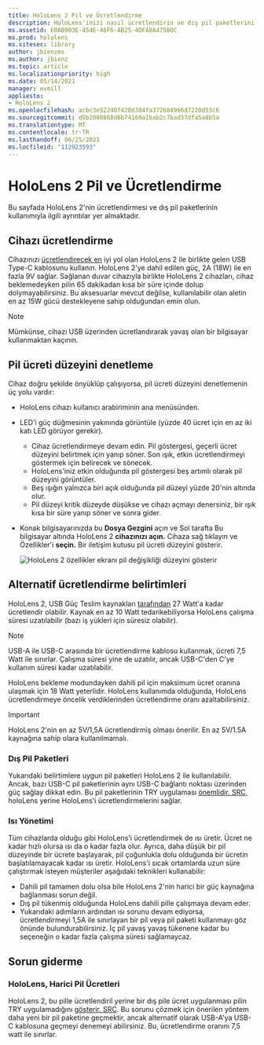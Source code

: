 ```yaml
---
title: HoloLens 2 Pil ve Ücretlendirme
description: HoloLens'inizi nasıl ücretlendirin ve dış pil paketlerini kullanın.
ms.assetid: E0AB903E-454E-46F6-AB25-4DFA0A475B0C
ms.prod: hololens
ms.sitesec: library
author: jbienzms
ms.author: jbienz
ms.topic: article
ms.localizationpriority: high
ms.date: 05/14/2021
manager: evmill
appliesto:
- HoloLens 2
ms.openlocfilehash: acbc3e52240f420d384fa372684966d7220d53c6
ms.sourcegitcommit: d5b2080868d6b74169a1bab2c7bad37dfa5a8b5a
ms.translationtype: MT
ms.contentlocale: tr-TR
ms.lasthandoff: 06/25/2021
ms.locfileid: "112923593"
---
```

# <a name="hololens-2-battery-and-charging"></a>HoloLens 2 Pil ve Ücretlendirme

Bu sayfada HoloLens 2'nin ücretlendirmesi ve dış pil paketlerinin kullanımıyla ilgili ayrıntılar yer almaktadır.

## <a name="charging-the-device"></a>Cihazı ücretlendirme

Cihazınızı [ücretlendirecek en](https://www.microsoft.com/en-us/p/microsoft-hololens-2-usb-c-charger-cable/8vj21f2z8pk5?rtc=1) iyi yol olan HoloLens 2 ile birlikte gelen USB Type-C kablosunu kullanın. HoloLens 2'ye dahil edilen güç, 2A (18W) ile en fazla 9V sağlar. Sağlanan duvar cihazıyla birlikte HoloLens 2 cihazları, cihaz beklemedeyken pilin 65 dakikadan kısa bir süre içinde dolup dolymayabilirsiniz. Bu aksesuarlar mevcut değilse, kullanılabilir olan aletin en az 15W gücü destekleyene sahip olduğundan emin olun.

> [!NOTE]
> Mümkünse, cihazı USB üzerinden ücretlandırarak yavaş olan bir bilgisayar kullanmaktan kaçının.

## <a name="checking-the-battery-charge-level"></a>Pil ücreti düzeyini denetleme
Cihaz doğru şekilde önyüklüp çalışıyorsa, pil ücreti düzeyini denetlemenin üç yolu vardır:

- HoloLens cihazı kullanıcı arabiriminin ana menüsünden.
- LED'i güç düğmesinin yakınında görüntüle (yüzde 40 ücret için en az iki katı LED görüyor gerekir).
    - Cihaz ücretlendirmeye devam edin. Pil göstergesi, geçerli ücret düzeyini belirtmek için yanıp söner.  Son ışık, etkin ücretlendirmeyi göstermek için belirecek ve sönecek.
    - HoloLens'iniz etkin olduğunda pil göstergesi beş artımlı olarak pil düzeyini görüntüler.
    - Beş ışığın yalnızca biri açık olduğunda pil düzeyi yüzde 20'nin altında olur.
    - Pil düzeyi kritik düzeyde düşükse ve cihazı açmayı denersiniz, bir ışık kısa bir süre yanıp söner ve sonra gider.
- Konak bilgisayarınızda bu **Dosya Gezgini** açın ve Sol tarafta Bu bilgisayar altında HoloLens 2 **cihazınızı açın.** Cihaza sağ tıklayın ve Özellikler'i **seçin.** Bir iletişim kutusu pil ücreti düzeyini gösterir.

   ![HoloLens 2 özellikler ekranı pil değişikliği düzeyini gösterir](images/ResetRecovery2.png)

## <a name="alternative-charging-specifications"></a>Alternatif ücretlendirme belirtimleri

HoloLens 2, USB Güç Teslim kaynakları [tarafından](https://www.usb.org/usb-charger-pd) 27 Watt'a kadar ücretlendir olabilir. Kaynak en az 10 Watt tedarikebiliyorsa HoloLens çalışma süresi uzatılabilir (bazı iş yükleri için süresiz olabilir). 

> [!NOTE]
> USB-A ile USB-C arasında bir ücretlendirme kablosu kullanmak, ücreti 7,5 Watt ile sınırlar. Çalışma süresi yine de uzatılır, ancak USB-C'den C'ye kullanım süresi kadar uzatılabilir.

HoloLens bekleme modundayken dahili pil için maksimum ücret oranına ulaşmak için 18 Watt yeterlidir. HoloLens kullanımda olduğunda, HoloLens ücretlendirmeye öncelik verdiklerinden ücretlendirme oranı azaltabilirsiniz.

> [!IMPORTANT]
> HoloLens 2'nin en az 5V/1,5A ücretlendirmiş olması önerilir. En az 5V/1.5A kaynağına sahip olara kullanılmamalı. 

### <a name="external-battery-packs"></a>Dış Pil Paketleri

Yukarıdaki belirtimlere uygun pil paketleri HoloLens 2 ile kullanılabilir. Ancak, bazı USB-C pil paketlerinin aynı USB-C bağlantı noktası üzerinden güç sağlay dikkat edin. Bu pil paketlerinin TRY uygulaması [önemlidir. SRC,](https://usb.org/document-library/usb-type-cr-cable-and-connector-specification-revision-20) holoLens yerine HoloLens'i ücretlendirmelerini sağlar. 

### <a name="managing-heat"></a>Isı Yönetimi

Tüm cihazlarda olduğu gibi HoloLens'i ücretlendirmek de ısı üretir. Ücret ne kadar hızlı olursa ısı da o kadar fazla olur. Ayrıca, daha düşük bir pil düzeyinde bir ücrete başlayarak, pil çoğunlukla dolu olduğunda bir ücretin başlatılamayacak kadar ısı üretir. HoloLens'i sıcak ortamlarda uzun süre çalıştırmak isteyen müşteriler aşağıdaki teknikleri kullanabilir:

- Dahili pil tamamen dolu olsa bile HoloLens 2'nin harici bir güç kaynağına bağlanması sorun değil.
- Dış pil tükenmiş olduğunda HoloLens dahili pille çalışmaya devam eder.    
- Yukarıdaki adımların ardından ısı sorunu devam ediyorsa, ücretlendirmeyi 1,5A ile sınırlayan bir pil veya pil paketi kullanmayı göz önünde bulundurabilirsiniz. İç pil yavaş yavaş tükenene kadar bu seçeneğin o kadar fazla çalışma süresi sağlamaycaz.

## <a name="troubleshooting"></a>Sorun giderme


### <a name="hololens-charges-external-battery"></a>HoloLens, Harici Pil Ücretleri
HoloLens 2, bu pille ücretlendiril yerine bir dış pile ücret uygulanması pilin TRY uygulamadığını [gösterir. SRC](https://usb.org/document-library/usb-type-cr-cable-and-connector-specification-revision-20). Bu sorunu çözmek için önerilen yöntem daha yeni bir pil paketine geçmektir, ancak alternatif olarak USB-A'ya USB-C kablosuna geçmeyi denemeyi abilirsiniz. Bu, ücretlendirme oranını 7,5 watt ile sınırlar.
